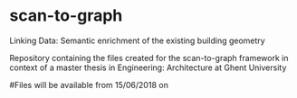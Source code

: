 # scan-to-graph
Linking Data: Semantic enrichment of the existing building geometry

Repository containing the files created for the scan-to-graph framework in context of a master thesis in Engineering: Architecture at Ghent University 

#Files will be available from 15/06/2018 on
